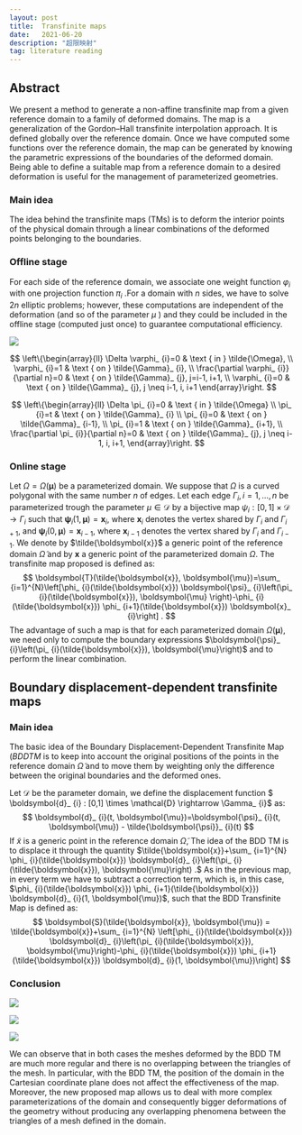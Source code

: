 ```yaml
---
layout: post
title:  Transfinite maps
date:   2021-06-20 
description: "超限映射"
tag: literature reading
---
```



## Abstract

We present a method to generate a non-affine transfinite map from a given reference domain to a family of deformed domains. The map is a generalization of the Gordon–Hall transfinite interpolation approach. It is defined globally over the reference domain. Once we have computed some functions over the reference domain, the map can be generated by knowing the parametric expressions of the boundaries of the deformed domain. Being able to define a suitable map from a reference domain to a desired deformation is useful for the management of parameterized geometries.

### Main idea

The idea behind the transfinite maps (TMs) is to deform the interior points of the physical domain through a linear combinations of the deformed points belonging to the boundaries.

### Offline stage

For each side of the reference domain, we associate one weight function $\varphi_i$ with one projection function $\pi_ {i}$ .For a domain with $n$ sides, we have to solve $2n$ elliptic problems; however, these computations are independent of the deformation (and so of the parameter $\mu$ ) and they could be included in the offline stage (computed just once) to guarantee computational efficiency.

![](https://suifeng2020.github.io/images/posts/tansfinite_maps/img1.png)

$$
\left\{\begin{array}{ll}
\Delta \varphi_ {i}=0 & \text { in } \tilde{\Omega},  \\
\varphi_ {i}=1 & \text { on } \tilde{\Gamma}_ {i}, \\
\frac{\partial \varphi_ {i}}{\partial n}=0 & \text { on } \tilde{\Gamma}_ {j}, j=i-1, i+1, \\
\varphi_ {i}=0 & \text { on } \tilde{\Gamma}_ {j}, j \neq i-1, i, i+1
\end{array}\right.
$$

$$
\left\{\begin{array}{ll}
\Delta \pi_ {i}=0 & \text { in } \tilde{\Omega} \\
\pi_ {i}=t & \text { on } \tilde{\Gamma}_ {i} \\
\pi_ {i}=0 & \text { on } \tilde{\Gamma}_ {i-1}, \\
\pi_ {i}=1 & \text { on } \tilde{\Gamma}_ {i+1}, \\
\frac{\partial \pi_ {i}}{\partial n}=0 & \text { on } \tilde{\Gamma}_ {j}, j \neq i-1, i, i+1,
\end{array}\right.
$$

### Online stage

Let $\Omega=\Omega(\boldsymbol{\mu})$ be a parameterized domain. We suppose that $\Omega$ is a curved polygonal with the same number $n$ of edges. Let each edge $\Gamma_ {i}, i=1, \ldots, n$ be parameterized trough the parameter $\mu \in \mathcal{D}$ by a bijective map $\psi_ {i}:[0,1] \times \mathcal{D} \rightarrow \Gamma_ {i}$ such that $\boldsymbol{\psi}_ {i}(1, \boldsymbol{\mu})=\boldsymbol{x}_ {i}$, where $\boldsymbol{x}_ {i}$ denotes the vertex shared by $\Gamma_ {i}$ and $\Gamma_ {i+1}$, and $\boldsymbol{\psi}_ {i}(0, \boldsymbol{\mu})=\boldsymbol{x}_ {i-1}$, where $\boldsymbol{x}_ {i-1}$ denotes the vertex shared by $\Gamma_ {i}$ and $\Gamma_ {i-1}$. We denote by $\tilde{\boldsymbol{x}}$ a generic point of the reference domain $\tilde{\Omega}$ and by $\boldsymbol{x}$ a generic point of the parameterized domain $\Omega$. The transfinite map proposed is defined as:
$$
\boldsymbol{T}(\tilde{\boldsymbol{x}}, \boldsymbol{\mu})=\sum_ {i=1}^{N}\left[\phi_ {i}(\tilde{\boldsymbol{x}}) \boldsymbol{\psi}_ {i}\left(\pi_ {i}(\tilde{\boldsymbol{x}}), \boldsymbol{\mu} \right)-\phi_ {i}(\tilde{\boldsymbol{x}}) \phi_ {i+1}(\tilde{\boldsymbol{x}}) \boldsymbol{x}_ {i}\right] .
$$
The advantage of such a map is that for each parameterized domain $\Omega(\boldsymbol{\mu})$, we need only to compute the boundary expressions $\boldsymbol{\psi}_ {i}\left(\pi_ {i}(\tilde{\boldsymbol{x}}), \boldsymbol{\mu}\right)$ and to perform the linear combination.

## Boundary displacement-dependent transfinite maps

### Main idea

The basic idea of the Boundary Displacement-Dependent Transfinite Map $(B D D T M$ is to keep into account the original positions of the points in the reference domain $\tilde{\Omega}$ and to move them by weighting only the difference between the original boundaries and the deformed ones. 

 Let $\mathcal{D}$ be the parameter domain, we define the displacement function $ \boldsymbol{d}_ {i} : [0,1] \times \mathcal{D} \rightarrow \Gamma_ {i}$ as:
$$
\boldsymbol{d}_ {i}(t, \boldsymbol{\mu})=\boldsymbol{\psi}_ {i}(t, \boldsymbol{\mu}) - \tilde{\boldsymbol{\psi}}_ {i}(t)
$$
If $\tilde{x}$ is a generic point in the reference domain $\tilde{\Omega}$,  The idea of the BDD TM is to displace it through the quantity $\tilde{\boldsymbol{x}}+\sum_ {i=1}^{N} \phi_ {i}(\tilde{\boldsymbol{x}}) \boldsymbol{d}_ {i}\left(\pi_ {i}(\tilde{\boldsymbol{x}}), \boldsymbol{\mu}\right) .$ As in the previous map, in every term we have to subtract a correction term, which is, in this case, $\phi_ {i}(\tilde{\boldsymbol{x}}) \phi_ {i+1}(\tilde{\boldsymbol{x}}) \boldsymbol{d}_ {i}(1, \boldsymbol{\mu})$, such that the BDD Transfinite Map is defined as:
$$
\boldsymbol{S}(\tilde{\boldsymbol{x}}, \boldsymbol{\mu}) = \tilde{\boldsymbol{x}}+\sum_ {i=1}^{N} \left[\phi_ {i}(\tilde{\boldsymbol{x}}) \boldsymbol{d}_ {i}\left(\pi_ {i}(\tilde{\boldsymbol{x}}), \boldsymbol{\mu}\right)-\phi_ {i}(\tilde{\boldsymbol{x}}) \phi_ {i+1}(\tilde{\boldsymbol{x}}) \boldsymbol{d}_ {i}(1, \boldsymbol{\mu})\right]
$$


### Conclusion

![](https://suifeng2020.github.io/images/posts/tansfinite_maps/img2.png)

![](http://suifeng2020.github.io/images/posts/tansfinite_maps/img3.png)

![](http://suifeng2020.github.io/images/posts/tansfinite_maps/img4.png)

We can observe that in both cases the meshes deformed by the BDD TM are much more regular and there is no overlapping between the triangles of the mesh. In particular, with the BDD TM, the position of the domain in the Cartesian coordinate plane does not affect the effectiveness of the map. Moreover, the new proposed map allows us to deal with more complex parameterizations of the domain and consequently bigger deformations of the geometry without producing any overlapping phenomena between the triangles of a mesh defined in the domain. 

